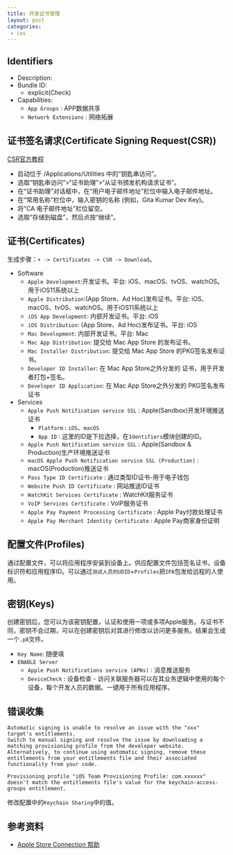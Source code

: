 ```yaml
---
title: 开发证书管理
layout: post
categories:
 - ios
---
```


## Identifiers

* Description:
* Bundle ID: 
	* explicit(Check)
* Capabilities:
	* `App Groups` : APP数据共享
	* `Network Extensions` : 网络拓展

## 证书签名请求(Certificate Signing Request(CSR))
[CSR官方教程](https://help.apple.com/developer-account/#/devbfa00fef7)

* 启动位于 /Applications/Utilities 中的“钥匙串访问”。
* 选取“钥匙串访问”>“证书助理”>“从证书颁发机构请求证书”。
* 在“证书助理”对话框中，在“用户电子邮件地址”栏位中输入电子邮件地址。
* 在“常用名称”栏位中，输入密钥的名称 (例如，Gita Kumar Dev Key)。
* 将“CA 电子邮件地址”栏位留空。
* 选取“存储到磁盘”，然后点按“继续”。

## 证书(Certificates)

生成步骤：`+ -> Certificates -> CSR -> Download`。

* Software
	* `Apple Development`:开发证书。平台: iOS、macOS、tvOS、watchOS。用于iOS11系统以上
	* `Apple Distribution`:(App Store、Ad Hoc)发布证书。平台: iOS、macOS、tvOS、watchOS。用于iOS11系统以上
	* `iOS App Development`: 内部开发证书。平台: iOS
	* `iOS Distribution`: (App Store、Ad Hoc)发布证书。平台: iOS
	* `Mac Development`: 内部开发证书。平台: Mac
	* `Mac App Distribution`: 提交给 Mac App Store 的发布证书。
	* `Mac Installer Distribution`: 提交给 Mac App Store 的PKG签名发布证书。
	* `Developer ID Installer`: 在 Mac App Store之外分发的 证书，用于开发者打包+签名。
	* `Developer ID Application`:  在 Mac App Store之外分发的 PKG签名发布证书
* Services
	* `Apple Push Notification service SSL` :  Apple(Sandbox)开发环境推送证书
		* `Platform` : `iOS`、`macOS`
		* `App ID` : 这里的ID是下拉选择，在`Identifiers`模块创建的ID。
	* `Apple Push Notification service SSL` : Apple(Sandbox & Production)生产环境推送证书
	* `macOS Apple Push Notification service SSL (Production)` : macOS(Production)推送证书
	* `Pass Type ID Certificate` : 通过类型ID证书-用于电子钱包
	* `Website Push ID Certificate` : 网站推送ID证书
	* `WatchKit Services Certificate` : WatchKit服务证书
	* `VoIP Services Certificate` : VoIP服务证书
	* `Apple Pay Payment Processing Certificate` : Apple Pay付款处理证书
	* `Apple Pay Merchant Identity Certificate` : Apple Pay商家身份证明

## 配置文件(Profiles)
通过配置文件，可以将应用程序安装到设备上。供应配置文件包括签名证书，设备标识符和应用程序ID。可以通过`测试人员的UDID`+`Profiles`把`IPA`包发给远程的人使用。

## 密钥(Keys)

创建密钥后，您可以为该密钥配置，认证和使用一项或多项Apple服务。与证书不同，密钥不会过期，可以在创建密钥后对其进行修改以访问更多服务。结果会生成一个`.p8`文件。

* `Key Name`: 随便填
* `ENABLE Server`
	* `Apple Push Notifications service (APNs)` : 消息推送服务
	* `DeviceCheck` : 设备检查 - 访问关联服务器可以在其业务逻辑中使用的每个设备，每个开发人员的数据。一键用于所有应用程序。 

## 错误收集

```
Automatic signing is unable to resolve an issue with the "xxx" target's entitlements.
Switch to manual signing and resolve the issue by downloading a matching provisioning profile from the developer website. Alternatively, to continue using automatic signing, remove these entitlements from your entitlements file and their associated functionality from your code.
```

```
Provisioning profile "iOS Team Provisioning Profile: com.xxxxxx" doesn't match the entitlements file's value for the keychain-access-groups entitlement.
```

修改配置中的`Keychain Sharing`中的值。

## 参考资料
* [Apple Store Connection 帮助](https://help.apple.com/app-store-connect/#/devdbefef011)
